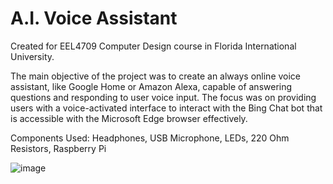 # A.I. Voice Assistant

Created for EEL4709 Computer Design course in Florida International University.

The main objective of the project was to create an always online voice assistant, like Google Home or Amazon Alexa, capable of answering questions and responding to user voice input. The focus was on providing users with a voice-activated interface to interact with the Bing Chat bot that is accessible with the Microsoft Edge browser effectively. 

Components Used:
Headphones, USB Microphone, LEDs, 220 Ohm Resistors, Raspberry Pi

![image](https://github.com/sebastianlgonzalez/A.I.-Voice-Assistant/assets/140292588/c96a2f49-2bf1-4d71-bc5a-6e5d9f6af576)
